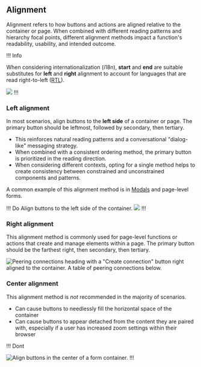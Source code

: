 ## Alignment

Alignment refers to how buttons and actions are aligned relative to the container or page. When combined with different reading patterns and hierarchy focal points, different alignment methods impact a function's readability, usability, and intended outcome.

!!! Info

When considering internationalization (i18n), **start** and **end** are suitable substitutes for **left** and **right** alignment to account for languages that are read right-to-left ([RTL](https://developer.mozilla.org/en-US/docs/Glossary/RTL)).

![](/assets/patterns/button-organization/alignment-methods.png)
!!!

### Left alignment

In most scenarios, align buttons to the **left side** of a container or page. The primary button should be leftmost, followed by secondary, then tertiary.

- This reinforces natural reading patterns and a conversational "dialog-like" messaging strategy.
- When combined with a consistent ordering method, the primary button is prioritized in the reading direction.
- When considering different contexts, opting for a single method helps to create consistency between constrained and unconstrained components and patterns.

A common example of this alignment method is in [Modals](/components/modal) and page-level forms.

!!! Do
Align buttons to the left side of the container.
![](/assets/patterns/button-organization/alignment-reading-pattern.png)
!!!

### Right alignment

This alignment method is commonly used for page-level functions or actions that create and manage elements within a page. The primary button should be the farthest right, then secondary, then tertiary.

![Peering connections heading with a "Create connection" button right aligned to the container. A table of peering connections below.](/assets/patterns/button-organization/using-right-alignment.png)

### Center alignment

This alignment method is _not_ recommended in the majority of scenarios.

- Can cause buttons to needlessly fill the horizontal space of the container
- Can cause buttons to appear detached from the content they are paired with, especially if a user has increased zoom settings within their browser

!!! Dont

![Align buttons in the center of a form container.](/assets/patterns/button-organization/using-center-alignment.png)
!!!

